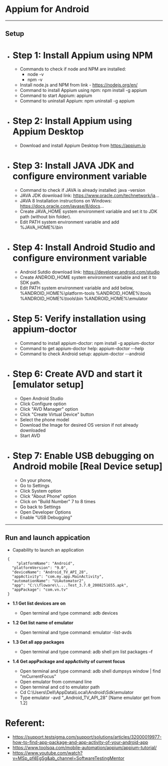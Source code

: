 #  Appium for Android
------------------------ 
## Setup
  - **Step 1: Install Appium using NPM**
    ===========================================
    - Commands to check if node and NPM are installed:
      - node -v
      - npm -v
    - Install node.js and NPM from link - https://nodejs.org/en/
    - Command to install Appium using npm: npm install -g appium
    - Command to start Appium: appium
    - Command to uninstall Appium: npm uninstall -g appium

 - **Step 2: Install Appium using Appium Desktop**
    ===========================================
    - Download and install Appium Desktop from https://appium.io


  - **Step 3: Install JAVA JDK and configure environment variable**
    ===========================================================
    - Command to check if JAVA is already installed: java -version
    - JAVA JDK download link: https://www.oracle.com/technetwork/ja...
    - JAVA 8 Installation instructions on Windows:
    https://docs.oracle.com/javase/8/docs...
    - Create JAVA_HOME system environment variable and set it to JDK path (without bin folder). 
    - Edit PATH system environment variable and add %JAVA_HOME%\bin


  - **Step 4: Install Android Studio and configure environment variable**
    =================================================================
    - Android Sutdio download link: https://developer.android.com/studio
    - Create ANDROID_HOME system environment variable and set it to SDK path. 
    - Edit PATH system environment variable and add below,
    %ANDROID_HOME%\platform-tools
    %ANDROID_HOME%\tools
    %ANDROID_HOME%\tools\bin
    %ANDROID_HOME%\emulator


  - **Step 5: Verify installation using appium-doctor**
    ===============================================
    - Command to install appium-doctor: npm install -g appium-doctor
    - Command to get appium-doctor help: appium-doctor --help
    - Command to check Android setup: appium-doctor --android 


  - **Step 6: Create AVD and start it [emulator setup]**
    ================================================
    - Open Android Studio
    - Click Configure option
    - Click "AVD Manager" option
    - Click "Create Virtual Device" button
    - Select the phone model
    - Download the Image for desired OS version if not already downloaded
    - Start AVD


  - **Step 7: Enable USB debugging on Android mobile [Real Device setup]**
    ==================================================================
    - On your phone,
    - Go to Settings
    - Click System option
    - Click "About Phone" option
    - Click on "Build Number" 7 to 8 times
    - Go back to Settings
    - Open Developer Options
    - Enable "USB Debugging"



------------------------
## Run and launch appication
- Capability to launch an application
 ```
  {
      "platformName": "Android",
    "platformVersion": "9.0",
    "deviceName": "Android_TV_API_28",
    "appActivity": "com.my.app.MainActivity",
    "automationName": "UiAutomator2",
    "app": "C:\\floware\\....Test_3.7.0_2008251655.apk",
    "appPackage": "com.vn.tv"
  }
 ```

- **1.1  Get list devices are on**
  - Open terminal and type command: adb devices

- **1.2	Get list name of emulator**
  - Open terminal and type command: emulator -list-avds

- **1.3	Get all app packages**
  - Open terminal and type command: adb shell pm list packages –f

- **1.4	Get appPackage and appActivity of current focus**
  - Open terminal and type command:  adb shell dumpsys window | find "mCurrentFocus"
  - Open emulator from command line
  - Open terminal and cd to emulator path
  - Cd C:\Users\Dell\AppData\Local\Android\Sdk\emulator
  - Type emulator -avd “_Android_TV_API_28” [Name emulator get from 1.2]
  
  
  
# Referent: 
  - https://support.testsigma.com/support/solutions/articles/32000019977-how-to-find-app-package-and-app-activity-of-your-android-app
  - https://www.toolsqa.com/mobile-automation/appium/appium-tutorial/
  - https://www.youtube.com/watch?v=MSp_pf4EgSg&ab_channel=SoftwareTestingMentor




